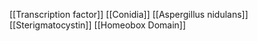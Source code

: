 [[Transcription factor]]
[[Conidia]]
[[Aspergillus nidulans]]
[[Sterigmatocystin]]
[[Homeobox Domain]]
